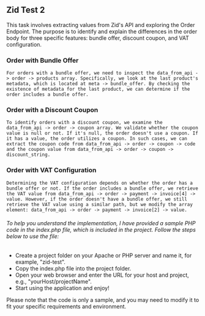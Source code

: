 ## Zid Test 2 
This task involves extracting values from Zid's API and exploring the Order Endpoint. The purpose is to identify and explain the differences in the order body for three specific features: bundle offer, discount coupon, and VAT configuration.

### Order with Bundle Offer
    For orders with a bundle offer, we need to inspect the data_from_api -> order -> products array. Specifically, we look at the last product's metadata, which is located at meta -> bundle_offer. By checking the existence of metadata for the last product, we can determine if the order includes a bundle offer.

### Order with a Discount Coupon
    To identify orders with a discount coupon, we examine the data_from_api -> order -> coupon array. We validate whether the coupon value is null or not. If it's null, the order doesn't use a coupon. If it has a value, the order utilizes a coupon. In such cases, we can extract the coupon code from data_from_api -> order -> coupon -> code and the coupon value from data_from_api -> order -> coupon -> discount_string.

### Order with VAT Configuration
    Determining the VAT configuration depends on whether the order has a bundle offer or not. If the order includes a bundle offer, we retrieve the VAT value from data_from_api -> order -> payment -> invoice[4] -> value. However, if the order doesn't have a bundle offer, we still retrieve the VAT value using a similar path, but we modify the array element: data_from_api -> order -> payment -> invoice[2] -> value.

###### To help you understand the implementation, I have provided a sample PHP code in the index.php file, which is included in the project. Follow the steps below to use the file:

* Create a project folder on your Apache or PHP server and name it, for example, "zid-test".
* Copy the index.php file into the project folder.
* Open your web browser and enter the URL for your host and project, e.g., "yourHost/projectName".
* Start using the application and enjoy!

Please note that the code is only a sample, and you may need to modify it to fit your specific requirements and environment.